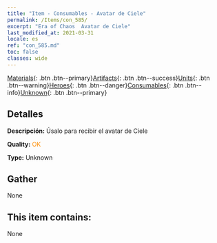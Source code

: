 ```yaml
---
title: "Item - Consumables - Avatar de Ciele"
permalink: /Items/con_585/
excerpt: "Era of Chaos  Avatar de Ciele"
last_modified_at: 2021-03-31
locale: es
ref: "con_585.md"
toc: false
classes: wide
---
```

 [Materials](/es/Items/){: .btn .btn--primary}[Artifacts](/es/Items/Artifacts/){: .btn .btn--success}[Units](/es/Items/Units/){: .btn .btn--warning}[Heroes](/es/Items/Heroes/){: .btn .btn--danger}[Consumables](/es/Items/Consumables/){: .btn .btn--info}[Unknown](/es/Items/Unknown/){: .btn .btn--primary}

## Detalles
 **Descripción:** Úsalo para recibir el avatar de Ciele

 **Quality:** <span style="color: #FF8C00">OK</span>

 **Type:** Unknown

## Gather

  None

## This item contains:

  None

